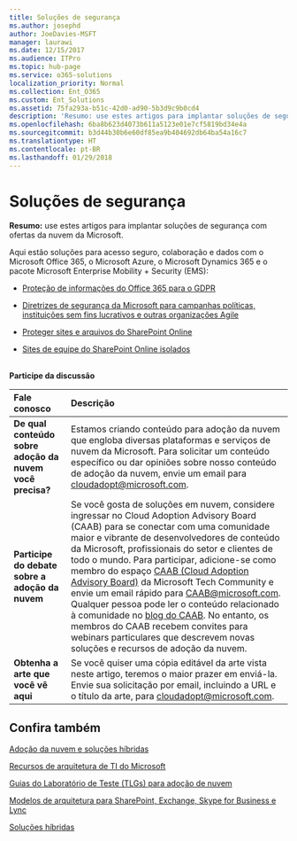 ```yaml
---
title: Soluções de segurança
ms.author: josephd
author: JoeDavies-MSFT
manager: laurawi
ms.date: 12/15/2017
ms.audience: ITPro
ms.topic: hub-page
ms.service: o365-solutions
localization_priority: Normal
ms.collection: Ent_O365
ms.custom: Ent_Solutions
ms.assetid: 75fa293a-b51c-42d0-ad90-5b3d9c9b0cd4
description: 'Resumo: use estes artigos para implantar soluções de segurança com ofertas da nuvem da Microsoft.'
ms.openlocfilehash: 6ba8b623d4073b611a5123e01e7cf5819bd34e4a
ms.sourcegitcommit: b3d44b30b6e60df85ea9b404692db64ba54a16c7
ms.translationtype: HT
ms.contentlocale: pt-BR
ms.lasthandoff: 01/29/2018
---
```

# <a name="security-solutions"></a>Soluções de segurança

 **Resumo:** use estes artigos para implantar soluções de segurança com ofertas da nuvem da Microsoft.
  
Aqui estão soluções para acesso seguro, colaboração e dados com o Microsoft Office 365, o Microsoft Azure, o Microsoft Dynamics 365 e o pacote Microsoft Enterprise Mobility + Security (EMS):

- [Proteção de informações do Office 365 para o GDPR](office-365-information-protection-for-gdpr.md)
  
- [Diretrizes de segurança da Microsoft para campanhas políticas, instituições sem fins lucrativos e outras organizações Agile](microsoft-security-guidance-for-political-campaigns-nonprofits-and-other-agile-o.md)
    
- [Proteger sites e arquivos do SharePoint Online](secure-sharepoint-online-sites-and-files.md)
    
- [Sites de equipe do SharePoint Online isolados](isolated-sharepoint-online-team-sites.md)
<br/><br/>
    
**Participe da discussão**

|**Fale conosco**|**Descrição**|
|:-----|:-----|
|**De qual conteúdo sobre adoção da nuvem você precisa?** <br/> |Estamos criando conteúdo para adoção da nuvem que engloba diversas plataformas e serviços de nuvem da Microsoft. Para solicitar um conteúdo específico ou dar opiniões sobre nosso conteúdo de adoção da nuvem, envie um email para [cloudadopt@microsoft.com](mailto:cloudadopt@microsoft.com?Subject=[Cloud%20Adoption%20Content%20Feedback]:%20).<br/> |
|**Participe do debate sobre a adoção da nuvem** <br/> |Se você gosta de soluções em nuvem, considere ingressar no Cloud Adoption Advisory Board (CAAB) para se conectar com uma comunidade maior e vibrante de desenvolvedores de conteúdo da Microsoft, profissionais do setor e clientes de todo o mundo. Para participar, adicione-se como membro do espaço [CAAB (Cloud Adoption Advisory Board)](https://aka.ms/caab) da Microsoft Tech Community e envie um email rápido para [CAAB@microsoft.com](mailto:caab@microsoft.com?Subject=I%20just%20joined%20the%20Cloud%20Adoption%20Advisory%20Board!). Qualquer pessoa pode ler o conteúdo relacionado à comunidade no [blog do CAAB](https://blogs.technet.com/b/solutions_advisory_board/). No entanto, os membros do CAAB recebem convites para webinars particulares que descrevem novas soluções e recursos de adoção da nuvem.<br/> |
|**Obtenha a arte que você vê aqui** <br/> |Se você quiser uma cópia editável da arte vista neste artigo, teremos o maior prazer em enviá-la. Envie sua solicitação por email, incluindo a URL e o título da arte, para [cloudadopt@microsoft.com](mailto:cloudadopt@microsoft.com?subject=[Art%20Request]:%20).<br/> |
   
## <a name="see-also"></a>Confira também

[Adoção da nuvem e soluções híbridas](cloud-adoption-and-hybrid-solutions.md)
  
[Recursos de arquitetura de TI do Microsoft](microsoft-cloud-it-architecture-resources.md)
  
[Guias do Laboratório de Teste (TLGs) para adoção de nuvem](cloud-adoption-test-lab-guides-tlgs.md)
  
[Modelos de arquitetura para SharePoint, Exchange, Skype for Business e Lync](architectural-models-for-sharepoint-exchange-skype-for-business-and-lync.md)
  
[Soluções híbridas](hybrid-solutions.md)


